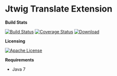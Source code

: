 # Jtwig Translate Extension

**Build Stats**

[![Build Status](https://travis-ci.org/jtwig/jtwig-translate-extension.svg?branch=master)](https://travis-ci.org/jtwig/jtwig-translate-extension)
[![Coverage Status](https://coveralls.io/repos/jtwig/jtwig-translate-extension/badge.svg?branch=master&service=github)](https://coveralls.io/github/jtwig/jtwig-translate-extension?branch=master)
[![Download](https://api.bintray.com/packages/jtwig/maven/jtwig-translate-extension/images/download.svg) ](https://bintray.com/jtwig/maven/jtwig-translate-extension/_latestVersion)


**Licensing**

[![Apache License](https://img.shields.io/hexpm/l/plug.svg?maxAge=2592000)]()

**Requirements**

- Java 7
